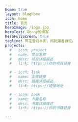 ```yaml
---
home: true
layout: BlogHome
icon: home
title: 首页
heroImage: /logo.jpg
heroText: Xenny的博客
heroFullScreen: true
tagline: 风花雪月本闲，而扰攘者自冗。
projects:
  # - icon: project
  #   name: 项目名称
  #   desc: 项目详细描述
  #   link: https://你的项目链接

  # - icon: link
  #   name: 友情链接
  #   desc: 链接详细描述
  #   link: https://链接地址

  # - icon: book
  #   name: 书籍名称
  #   desc: 书籍详细描述
  #   link: https://你的书籍链接

---
```


